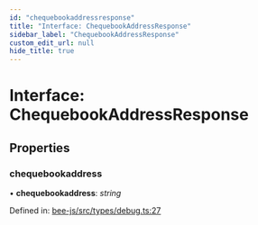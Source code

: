 ```yaml
---
id: "chequebookaddressresponse"
title: "Interface: ChequebookAddressResponse"
sidebar_label: "ChequebookAddressResponse"
custom_edit_url: null
hide_title: true
---
```


# Interface: ChequebookAddressResponse

## Properties

### chequebookaddress

• **chequebookaddress**: *string*

Defined in: [bee-js/src/types/debug.ts:27](https://github.com/ethersphere/bee-js/blob/9a547fe/src/types/debug.ts#L27)
